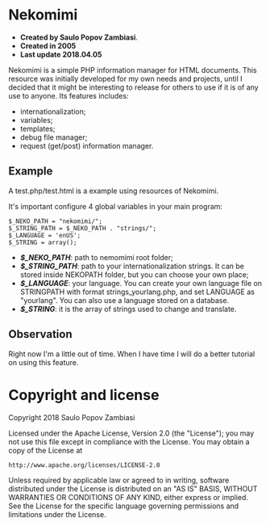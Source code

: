 # Nekomimi

- **Created by Saulo Popov Zambiasi**.
- **Created in 2005**
- **Last update 2018.04.05**

Nekomimi is a simple PHP information manager for HTML
documents. This resource was initially developed for my
own needs and projects, until I decided that it might
be interesting to release for others to use if it is of
any use to anyone. Its features includes:

* internationalization;
* variables;
* templates;
* debug file manager;
* request (get/post) information manager.

## Example

A test.php/test.html is a example using resources of Nekomimi.

It's important configure 4 global variables in your main program:

```
$_NEKO_PATH = "nekomimi/";
$_STRING_PATH = $_NEKO_PATH . "strings/";
$_LANGUAGE = 'enUS';
$_STRING = array();
```

- ***$_NEKO_PATH***: path to nemomimi root folder;
- ***$_STRING_PATH***: path to your internationalization strings. It
can be stored inside NEKOPATH folder, but you can choose your own
place;
- ***$_LANGUAGE***: your language. You can create your own language
file on STRINGPATH with format strings_yourlang.php, and set
LANGUAGE as "yourlang". You can also use a language stored on a
database. 
- ***$_STRING***: it is the array of strings used to
change and translate.

## Observation

Right now I'm a little out of time. When I have time I will do a
better tutorial on using this feature.

# Copyright and license

Copyright 2018 Saulo Popov Zambiasi

Licensed under the Apache License, Version 2.0 (the "License");
you may not use this file except in compliance with the License.
You may obtain a copy of the License at

    http://www.apache.org/licenses/LICENSE-2.0

Unless required by applicable law or agreed to in writing, software
distributed under the License is distributed on an "AS IS" BASIS,
WITHOUT WARRANTIES OR CONDITIONS OF ANY KIND, either express or implied.
See the License for the specific language governing permissions and
limitations under the License.






